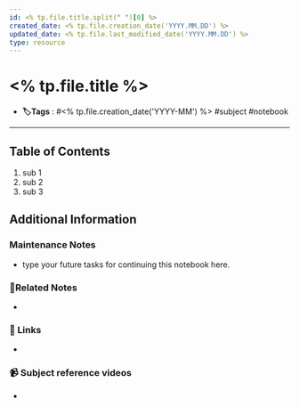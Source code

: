 ```yaml
---
id: <% tp.file.title.split(" ")[0] %>
created_date: <% tp.file.creation_date('YYYY.MM.DD') %>
updated_date: <% tp.file.last_modified_date('YYYY.MM.DD') %>
type: resource
---
```

# <% tp.file.title %>
- **🏷️Tags** : #<% tp.file.creation_date('YYYY-MM') %> #subject #notebook

---

## Table of Contents
1. sub 1
2. sub 2
3. sub 3
## Additional Information
### Maintenance Notes
- type your future tasks for continuing this notebook here.
### 📔Related Notes
* 
### 🔗 Links
-  
### 📹 Subject reference videos
-  